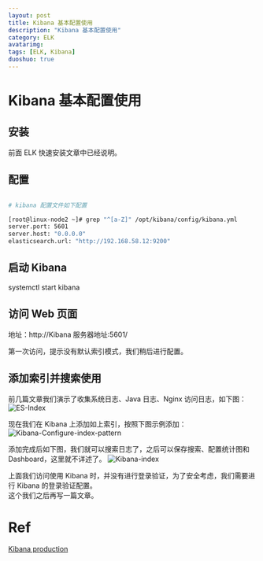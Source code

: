 ```yaml
---
layout: post
title: Kibana 基本配置使用
description: "Kibana 基本配置使用"
category: ELK
avatarimg:
tags: [ELK, Kibana]
duoshuo: true
---
```



# Kibana 基本配置使用

## 安装

前面 ELK 快速安装文章中已经说明。

## 配置

```bash

# kibana 配置文件如下配置

[root@linux-node2 ~]# grep "^[a-Z]" /opt/kibana/config/kibana.yml
server.port: 5601
server.host: "0.0.0.0"
elasticsearch.url: "http://192.168.58.12:9200"

```    

## 启动 Kibana

>
systemctl start kibana

## 访问 Web 页面

地址：http://Kibana 服务器地址:5601/

第一次访问，提示没有默认索引模式，我们稍后进行配置。  
 

## 添加索引并搜索使用

前几篇文章我们演示了收集系统日志、Java 日志、Nginx 访问日志，如下图：
![ES-Index](http://jaminzhang.github.io/images/ELK/ES-Index.png)  

现在我们在 Kibana 上添加如上索引，按照下图示例添加：
![Kibana-Configure-index-pattern](http://jaminzhang.github.io/images/ELK/Kibana-Configure-index-pattern.png)  


添加完成后如下图，我们就可以搜索日志了，之后可以保存搜索、配置统计图和 Dashboard，这里就不详述了。
![Kibana-index](http://jaminzhang.github.io/images/ELK/Kibana-index.png)  


上面我们访问使用 Kibana 时，并没有进行登录验证，为了安全考虑，我们需要进行 Kibana 的登录验证配置。  
这个我们之后再写一篇文章。 

# Ref
[Kibana production](http://kibana.logstash.es/content/kibana/v4/production.html)  
